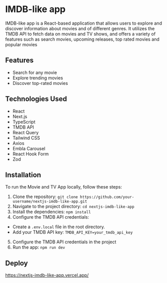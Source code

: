 # IMDB-like app

IMDB-like app is a React-based application that allows users to explore and discover information about movies and of different genres. It utilizes the TMDB API to fetch data on movies and TV shows, and offers a variety of features such as search movies, upcoming releases, top rated movies and popular movies

## Features

 - Search for any movie
 - Explore trending movies
 - Discover top-rated movies

## Technologies Used

- React
- Next.js
- TypeScript
- TMDB API
- React Query
- Tailwind CSS
- Axios
- Embla Carousel
- React Hook Form
- Zod

## Installation

To run the Movie and TV App locally, follow these steps:

1. Clone the repository: `git clone https://github.com/your-username/nextjs-imdb-like-app.git`
2. Navigate to the project directory: `cd nextjs-imdb-like-app`
3. Install the dependencies: `npm install`
4. Configure the TMDB API credentials:
- Create a `.env.local` file in the root directory.
- Add your TMDB API key: `TMDB_API_KEY=your_tmdb_api_key`
5. Configure the TMDB API credentials in the project
6. Run the app: `npm run dev`

## Deploy

https://nextjs-imdb-like-app.vercel.app/
